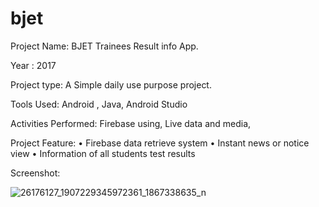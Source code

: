 # bjet

Project  Name: BJET Trainees Result info App.

Year : 2017

Project type: A Simple daily use purpose project.

Tools Used:  Android , Java, Android  Studio

Activities Performed:  Firebase using, Live data and media,

Project  Feature: 
•	Firebase data retrieve system
•	Instant news or notice view
•	Information of all students test results
 
Screenshot:

![26176127_1907229345972361_1867338635_n](https://user-images.githubusercontent.com/13907747/36049242-44a6102e-0e0c-11e8-83b8-0ce10eefb006.png)
